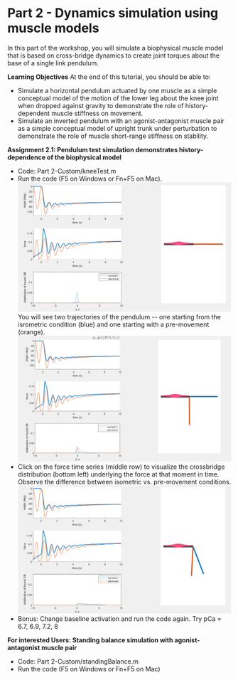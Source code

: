 # Part 2 - Dynamics simulation using muscle models #
In this part of the workshop, you will simulate a biophysical muscle model that is based on cross-bridge dynamics to create joint torques about the base of a single link pendulum.

**Learning Objectives**
At the end of this tutorial, you should be able to:
- Simulate a horizontal pendulum actuated by one muscle as a simple conceptual model of the motion of the lower leg about the knee joint when dropped against gravity to demonstrate the role of history-dependent  muscle stiffness on movement.
- Simulate an inverted pendulum with an agonist-antagonist muscle pair as a simple conceptual model of upright trunk under perturbation to demonstrate the role of muscle short-range stiffness on stability.

**Assignment 2.1: Pendulum test simulation demonstrates history-dependence of the biophysical model**
- Code: Part 2-Custom/kneeTest.m
- Run the code (F5 on Windows or Fn+F5 on Mac).   
![Alt text](images/Knee0.png)
You will see two trajectories of the pendulum -- one starting from the isrometric condition (blue) and one starting with a pre-movement (orange).
![Alt text](images/KneeP05.png)
- Click on the force time series (middle row) to visualize the crossbridge distribution (bottom left) underlying the force at that moment in time. Observe the difference between isometric vs. pre-movement conditions. 
![Alt text](images/Knee05.png)
- Bonus: Change baseline activation and run the code again. Try pCa = 6.7, 6.9, 7.2, 8

**For interested Users: Standing balance simulation with agonist-antagonist muscle pair**
- Code: Part 2-Custom/standingBalance.m
- Run the code (F5 on Windows or Fn+F5 on Mac)

